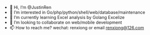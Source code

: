 - 👋 Hi, I’m @JustinRen
- 👀 I’m interested in Go/php/python/shell/web/database/maintenance
- 🌱 I’m currently learning Excel analysis by Golang Excelize
- 💞️ I’m looking to collaborate on web/mobile development
- 📫 How to reach me?  wechat: renxiong or email renxiong@126.com

<!---
JustinRen/JustinRen is a ✨ special ✨ repository because its `README.md` (this file) appears on your GitHub profile.
You can click the Preview link to take a look at your changes.
--->

